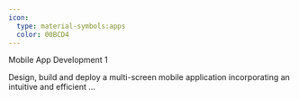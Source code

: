 ```yaml
---
icon:
  type: material-symbols:apps
  color: 00BCD4
---
```


Mobile App Development 1

Design, build and deploy a multi-screen mobile application incorporating an intuitive and efficient  ... 
